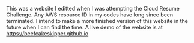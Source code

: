This was a website I editted when I was attempting the Cloud Resume Challenge. Any AWS resource ID in my codes have long since been terminated. I intend to make a more finished version of this website in the future when I can find the time. A live demo of the website is at https://beefcakeskipper.github.io 
